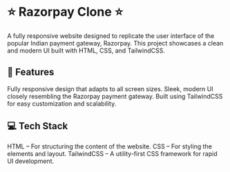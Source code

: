 # ⭐ Razorpay Clone ⭐

A fully responsive website designed to replicate the user interface of the popular Indian payment gateway, Razorpay. This project showcases a clean and modern UI built with HTML, CSS, and TailwindCSS.

## 🚀 Features
Fully responsive design that adapts to all screen sizes.
Sleek, modern UI closely resembling the Razorpay payment gateway.
Built using TailwindCSS for easy customization and scalability.

## 💻 Tech Stack
HTML – For structuring the content of the website.
CSS – For styling the elements and layout.
TailwindCSS – A utility-first CSS framework for rapid UI development.
